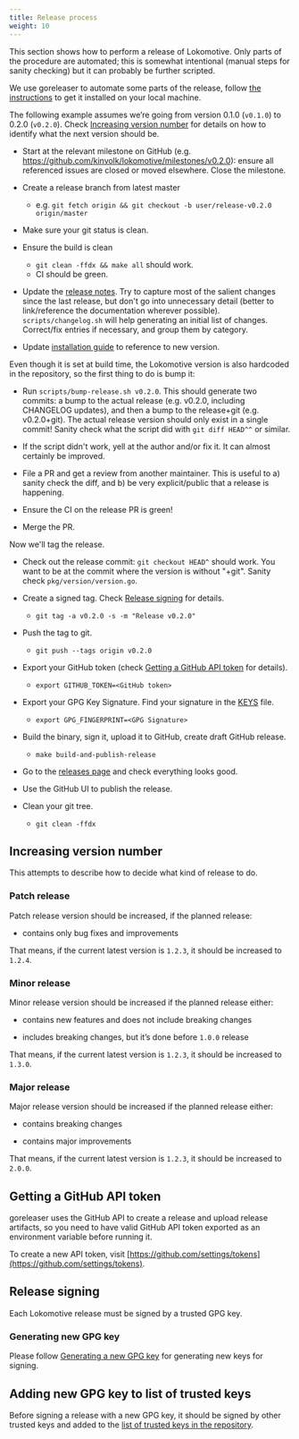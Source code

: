 ```yaml
---
title: Release process
weight: 10
---
```


This section shows how to perform a release of Lokomotive. Only parts of the
procedure are automated; this is somewhat intentional (manual steps for sanity
checking) but it can probably be further scripted.

We use goreleaser to automate some parts of the release, follow [the
instructions](https://goreleaser.com/install/) to get it installed on your
local machine.

The following example assumes we’re going from version 0.1.0 (`v0.1.0`) to
0.2.0 (`v0.2.0`). Check [Increasing version number](#increasing-version-number)
for details on how to identify what the next version should be.

- Start at the relevant milestone on GitHub (e.g.
  https://github.com/kinvolk/lokomotive/milestones/v0.2.0): ensure all
  referenced issues are closed or moved elsewhere. Close the milestone.

- Create a release branch from latest master
  - e.g. `git fetch origin && git checkout -b user/release-v0.2.0 origin/master`

- Make sure your git status is clean.

- Ensure the build is clean
  - `git clean -ffdx && make all` should work.
  - CI should be green.

- Update the [release notes](../CHANGELOG.md). Try to capture most of the salient
  changes since the last release, but don't go into unnecessary detail (better
  to link/reference the documentation wherever possible).
  `scripts/changelog.sh` will help generating an initial list of changes.
  Correct/fix entries if necessary, and group them by category.

- Update [installation guide](../docs/installer/lokoctl.md) to reference to new
  version.

Even though it is set at build time, the Lokomotive version is also hardcoded
in the repository, so the first thing to do is bump it:

- Run `scripts/bump-release.sh v0.2.0`. This should generate two commits: a bump
  to the actual release (e.g. v0.2.0, including CHANGELOG updates), and then a
  bump to the release+git (e.g. v0.2.0+git). The actual release version should
  only exist in a single commit! Sanity check what the script did with `git
  diff HEAD^^` or similar.

- If the script didn't work, yell at the author and/or fix it. It can almost certainly be improved.

- File a PR and get a review from another maintainer. This is useful to a)
  sanity check the diff, and b) be very explicit/public that a release is
  happening.

- Ensure the CI on the release PR is green!

- Merge the PR.

Now we'll tag the release.

- Check out the release commit: `git checkout HEAD^` should work. You want to
  be at the commit where the version is without "+git". Sanity check
  `pkg/version/version.go`.

- Create a signed tag. Check [Release signing](#release-signing) for details.
  - `git tag -a v0.2.0 -s -m "Release v0.2.0"`

- Push the tag to git.
  - `git push --tags origin v0.2.0`

- Export your GitHub token (check [Getting a GitHub API token](#getting-a-github-api-token) for details).
  - `export GITHUB_TOKEN=<GitHub token>`

- Export your GPG Key Signature. Find your signature in the [KEYS](KEYS.md) file.
  - `export GPG_FINGERPRINT=<GPG Signature>`

- Build the binary, sign it, upload it to GitHub, create draft GitHub release.
  - `make build-and-publish-release`

- Go to the [releases page](https://github.com/kinvolk/lokomotive/releases) and
  check everything looks good.

- Use the GitHub UI to publish the release.

- Clean your git tree.
  - `git clean -ffdx`

## Increasing version number

This attempts to describe how to decide what kind of release to do.

### Patch release

Patch release version should be increased, if the planned release:

- contains only bug fixes and improvements

That means, if the current latest version is `1.2.3`, it should be increased to `1.2.4`.

### Minor release

Minor release version should be increased if the planned release either:

- contains new features and does not include breaking changes

- includes breaking changes, but it’s done before `1.0.0` release

That means, if the current latest version is `1.2.3`, it should be increased to `1.3.0`.

### Major release

Major release version should be increased if the planned release either:

- contains breaking changes

- contains major improvements

That means, if the current latest version is `1.2.3`, it should be increased to `2.0.0`.

## Getting a GitHub API token

goreleaser uses the GitHub API to create a release and upload release
artifacts, so you need to have valid GitHub API token exported as an
environment variable before running it.

To create a new API token, visit
[https://github.com/settings/tokens](https://github.com/settings/tokens).

## Release signing

Each Lokomotive release must be signed by a trusted GPG key.

### Generating new GPG key

Please follow [Generating a new GPG
key](https://help.github.com/en/github/authenticating-to-github/generating-a-new-gpg-key)
for generating new keys for signing.

## Adding new GPG key to list of trusted keys

Before signing a release with a new GPG key, it should be signed by other trusted
keys and added to the [list of trusted keys in the repository](KEYS.md).
